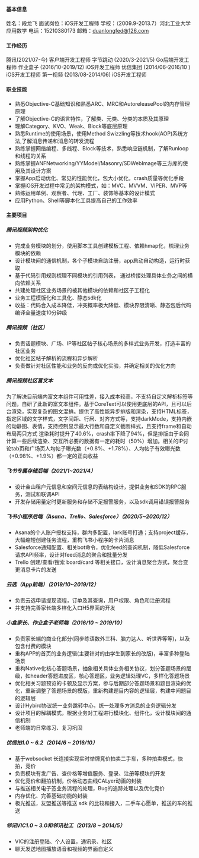 #### 基本信息

姓名：段⻰⻜
面试岗位：iOS开发工程师
学校：（2009.9-2013.7）河北⼯业大学应⽤数学
电话：15210380173
邮箱：duanlongfed@126.com

#### 工作经历

腾讯(2021/07-今) 客户端开发工程师
字节跳动 (2020/3-2021/5) Go后端开发工程师
作业盒⼦ (2016/10-2019/12) iOS开发工程师
优信集团 (2014/06-2016/10 ) iOS开发工程师
第⼀视频 (2013/08-2014/06) iOS开发工程师

#### 职业技能

- 熟悉Objective-C基础知识和熟悉ARC、MRC和AutoreleasePool的内存管理原理
- 了解Objective-C的语言特性，了解类、元类、分类的本质及其原理
- 理解Category、KVO、Weak、Block等底层原理
- 熟悉Runtime的使用场景，使⽤Method Swizzling等技术hook(AOP)系统⽅法,了解消息传递和消息的转发流程
- 熟练掌握⽹络编程、多线程、Block等技术，熟悉响应链机制，了解Runloop和线程的关系
- 熟练掌握ANFNetworking/YYModel/Masonry/SDWebImage等三方库的使⽤及其设计方案
- 掌握App启动优化、常见的性能优化，包大小优化，crash质量等优化手段
- 掌握iOS开发过程中常⻅的架构模式，如：MVC、MVVM、VIPER、MVP等
- 熟练运⽤单例、观察者、代理、⼯⼚、装饰等基本的设计模式
- 应⽤Python、Shell等脚本化⼯具提高自己的工作效率

#### 主要项⽬

##### 腾讯视频架构优化

- 完成业务模块的划分，使用脚本工具创建模板工程、依赖hmap化，梳理业务模块的依赖
- 设计模块间的通信机制，各个子模块自助注册，app启动自动构造，运行时获取
- 基于代码引用规则梳理不同模块的引用列表， 通过桥接处理具体业务之间的横向依赖关系
- 共建处理社区业务场景的被其他模块的依赖和社区子工程化
- 业务工程模版化和工具化、静态sdk化
- 收益：代码合入成本降低，冲突概率极大降低、模块界限清晰、静态包后代码编译全量速度10分钟级

##### 腾讯视频（社区）

- 负责话题模块、广场、IP等社区帖子核心场景的多样式业务开发，打造丰富的社区业务
- 优化社区帖子解析的流程和异步解析
- 负责做针对社区性能和业务的反向或优化实验，并确定相关的优化方向

##### 腾讯视频社区富文本

为了解决目前端内富文本组件可用性差，接入成本较高，不支持自定义解析标签等问题，自研了此新的富文本组件。基于CoreText可以使用更底层的API，且可以后台渲染，实现复杂的图文混排。提供了高性能异步排版和渲染，支持HTML标签，指定区域的文字样式，文字间距、行居、对齐方式等，支持darkMode，支持内嵌的动静图、表情，支持控制显示最大行数和自定义截断样式，且支持frame和自动布局两只方式
渲染耗时提升了40.6%，crash率下降了94%，但是排版由于会同计算一些后续渲染、交互所必要的数据有一定的耗时（50%）增加。相关的IP讨论tab页和广场页人均帖子曝光数（+0.8%、+1.78%）、人均帖子有效曝光数（+0.98%、+1.9%）都一定的正向收益

##### 飞书专属存储后端（2021/1~2021/4）

- 设计金山租户元信息和空间元信息的表结构设计，提供业务和SDK的RPC服务，测试和联调API
- 开发存储用量定时更新服务和存储不足报警服务，以及sdk调用错误报警服务

##### 飞书小程序后端（Asana、Trello、Salesforce）（2020/5~2020/12）

- Asana的个人账户授权支持，群内多配置，lark账号打通；支持project缓存，大幅缩短创建任务流程，重构飞书小程序的卡片消息
- Salesforce通知配置、相关bot命令，优化feed的查询机制，降低Salesforce请求API频率，设计对feed消息的聚合和批量分发
- Trello 创建/查看/搜索 board/card 等相关接口，设计消息聚合方式，聚合变更消息卡片的发送

##### 云选（App前端）（2019/10~2019/12）

- 负责云选申请提现流程，订单及其查询，用户权限、角色和注册流程
- 并支持完善家长端多样化入口H5界面的开发

##### ⼩盒家长、作业盒⼦老师端（2016/10 ~ 2019/10）

- 负责家长端的商业化部分(同步练语数外三科、脑力达人、听世界等等)，以及包含付费的模块
- 重构APP的首页的业务逻辑(主要针对的由学生到家长的改版)，丰富多种登陆场景
- 重构Native化核心答题场景，抽象相关具体业务相关协议，划分答题场景的层级，如header答题进度区，核⼼答题区，业务逻辑处理VC，多样化答题场景
- 优化相关习题预览的卡顿及显示方案，参与后期部分答题场景和题目渲染的优化，重新调整了答题场景的模版，重新构建题目内容的逻辑层，构建中间题目的逻辑层
- 设计Hybird协议统一业务跳转中⼼，统一处理多方消息的业务逻辑分发
- 设计项目的解耦模式，根据业务对工程进行模块化、组件化，设计模块间的通信机制
- 老师端的⽇常练习、复习巩固

##### 优信拍1.0 ~ 6.2（2014/6 ~ 2016/10）

- 基于websocket 长连接实现实时举牌竞价拍卖二手车，多种拍卖模式，快拍，竞价
- 负责模块有发广告、查价格等增值服务、登录、注册等模块的开发
- 优化竞价和翻拍机制，价格动态曲线CALyer动画的封装
- 与推送相关电⼦签业务流程的处理，Bug的追踪处理以及优化竞价 
- 内存优化、完善基础功能的封装
- 极光推送，友盟推送等推送 sdk 的比较和接入，二手车心愿单，推送的车的推送

##### 邻讯VIC1.0 ~ 3.0和邻讯社工（2013/8 ~ 2014/5）

- VIC的注册登陆、个⼈设置，通讯录、社区
- 聊天发送地图播放语⾳和视频的界⾯自定义